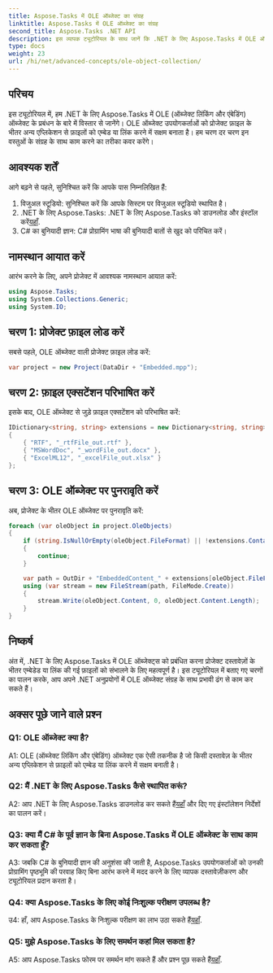 ```yaml
---
title: Aspose.Tasks में OLE ऑब्जेक्ट का संग्रह
linktitle: Aspose.Tasks में OLE ऑब्जेक्ट का संग्रह
second_title: Aspose.Tasks .NET API
description: इस व्यापक ट्यूटोरियल के साथ जानें कि .NET के लिए Aspose.Tasks में OLE ऑब्जेक्ट्स को कैसे प्रबंधित किया जाए। प्रोजेक्ट दस्तावेज़ों में एम्बेडेड फ़ाइलों को संभालने में सहजता से महारत हासिल करें।
type: docs
weight: 23
url: /hi/net/advanced-concepts/ole-object-collection/
---
```

## परिचय

इस ट्यूटोरियल में, हम .NET के लिए Aspose.Tasks में OLE (ऑब्जेक्ट लिंकिंग और एंबेडिंग) ऑब्जेक्ट के प्रबंधन के बारे में विस्तार से जानेंगे। OLE ऑब्जेक्ट उपयोगकर्ताओं को प्रोजेक्ट फ़ाइल के भीतर अन्य एप्लिकेशन से फ़ाइलों को एम्बेड या लिंक करने में सक्षम बनाता है। हम चरण दर चरण इन वस्तुओं के संग्रह के साथ काम करने का तरीका कवर करेंगे।

## आवश्यक शर्तें

आगे बढ़ने से पहले, सुनिश्चित करें कि आपके पास निम्नलिखित हैं:

1. विजुअल स्टूडियो: सुनिश्चित करें कि आपके सिस्टम पर विजुअल स्टूडियो स्थापित है।
2.  .NET के लिए Aspose.Tasks: .NET के लिए Aspose.Tasks को डाउनलोड और इंस्टॉल करें[यहाँ](https://releases.aspose.com/tasks/net/).
3. C# का बुनियादी ज्ञान: C# प्रोग्रामिंग भाषा की बुनियादी बातों से खुद को परिचित करें।

## नामस्थान आयात करें

आरंभ करने के लिए, अपने प्रोजेक्ट में आवश्यक नामस्थान आयात करें:

```csharp
using Aspose.Tasks;
using System.Collections.Generic;
using System.IO;


```

## चरण 1: प्रोजेक्ट फ़ाइल लोड करें

सबसे पहले, OLE ऑब्जेक्ट वाली प्रोजेक्ट फ़ाइल लोड करें:

```csharp
var project = new Project(DataDir + "Embedded.mpp");
```

## चरण 2: फ़ाइल एक्सटेंशन परिभाषित करें

इसके बाद, OLE ऑब्जेक्ट से जुड़े फ़ाइल एक्सटेंशन को परिभाषित करें:

```csharp
IDictionary<string, string> extensions = new Dictionary<string, string>
{
    { "RTF", "_rtfFile_out.rtf" },
    { "MSWordDoc", "_wordFile_out.docx" },
    { "ExcelML12", "_excelFile_out.xlsx" }
};
```

## चरण 3: OLE ऑब्जेक्ट पर पुनरावृति करें

अब, प्रोजेक्ट के भीतर OLE ऑब्जेक्ट पर पुनरावृति करें:

```csharp
foreach (var oleObject in project.OleObjects)
{
    if (string.IsNullOrEmpty(oleObject.FileFormat) || !extensions.ContainsKey(oleObject.FileFormat))
    {
        continue;
    }

    var path = OutDir + "EmbeddedContent_" + extensions[oleObject.FileFormat];
    using (var stream = new FileStream(path, FileMode.Create))
    {
        stream.Write(oleObject.Content, 0, oleObject.Content.Length);
    }
}
```

## निष्कर्ष

अंत में, .NET के लिए Aspose.Tasks में OLE ऑब्जेक्ट्स को प्रबंधित करना प्रोजेक्ट दस्तावेज़ों के भीतर एम्बेडेड या लिंक की गई फ़ाइलों को संभालने के लिए महत्वपूर्ण है। इस ट्यूटोरियल में बताए गए चरणों का पालन करके, आप अपने .NET अनुप्रयोगों में OLE ऑब्जेक्ट संग्रह के साथ प्रभावी ढंग से काम कर सकते हैं।

## अक्सर पूछे जाने वाले प्रश्न

### Q1: OLE ऑब्जेक्ट क्या है?

A1: OLE (ऑब्जेक्ट लिंकिंग और एंबेडिंग) ऑब्जेक्ट एक ऐसी तकनीक है जो किसी दस्तावेज़ के भीतर अन्य एप्लिकेशन से फ़ाइलों को एम्बेड या लिंक करने में सक्षम बनाती है।

### Q2: मैं .NET के लिए Aspose.Tasks कैसे स्थापित करूं?

 A2: आप .NET के लिए Aspose.Tasks डाउनलोड कर सकते हैं[यहाँ](https://releases.aspose.com/tasks/net/) और दिए गए इंस्टॉलेशन निर्देशों का पालन करें।

### Q3: क्या मैं C# के पूर्व ज्ञान के बिना Aspose.Tasks में OLE ऑब्जेक्ट के साथ काम कर सकता हूँ?

A3: जबकि C# के बुनियादी ज्ञान की अनुशंसा की जाती है, Aspose.Tasks उपयोगकर्ताओं को उनकी प्रोग्रामिंग पृष्ठभूमि की परवाह किए बिना आरंभ करने में मदद करने के लिए व्यापक दस्तावेज़ीकरण और ट्यूटोरियल प्रदान करता है।

### Q4: क्या Aspose.Tasks के लिए कोई निःशुल्क परीक्षण उपलब्ध है?

 उ4: हाँ, आप Aspose.Tasks के निःशुल्क परीक्षण का लाभ उठा सकते हैं[यहाँ](https://releases.aspose.com/).

### Q5: मुझे Aspose.Tasks के लिए समर्थन कहां मिल सकता है?

 A5: आप Aspose.Tasks फोरम पर समर्थन मांग सकते हैं और प्रश्न पूछ सकते हैं[यहाँ](https://forum.aspose.com/c/tasks/15).